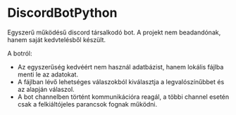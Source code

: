 # DiscordBotPython

Egyszerű működésű discord társalkodó bot. A projekt nem beadandónak, hanem saját kedvtelésből készült.

A botról:
 - Az egyszerűség kedvéért nem használ adatbázist, hanem lokális fájlba menti le az adatokat.
 - A fájlban lévő lehetséges válaszokból kiválasztja a legvalószínűbbet és az alapján válaszol.
 - A bot channelben történt kommunikációra reagál, a többi channel esetén csak a felkiáltójeles parancsok fognak működni.
